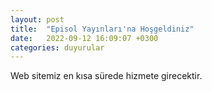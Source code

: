 ```yaml
---
layout: post
title:  "Episol Yayınları'na Hoşgeldiniz"
date:   2022-09-12 16:09:07 +0300
categories: duyurular
---
```

Web sitemiz en kısa sürede hizmete girecektir.
